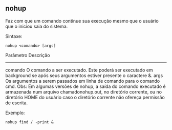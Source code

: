 ## nohup

Faz com que um comando continue sua execução mesmo que o usuário
que o iniciou saia do sistema.

Sintaxe: 

	nohup <comando> [args]

Parâmetro Descrição
--------- ---------
comando   O comando a ser executado. Este poderá ser
          executado em background se após seus
          argumentos estiver presente o caractere &.
args      Os argumentos a serem passados em linha de
          comando para o comando cmd.
Obs:      Em algumas versões de nohup, a saída do comando
          executado é armazenada num arquivo chamadonohup.out,
          no diretório corrente, ou no diretório HOME do usuário caso
          o diretório corrente não ofereça permissão de escrita.

Exemplo:

	nohup find / -print &

